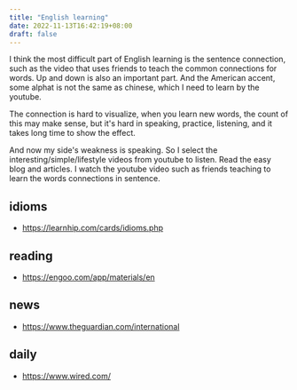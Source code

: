 ```yaml
---
title: "English learning"
date: 2022-11-13T16:42:19+08:00
draft: false
---
```


I think the most difficult part of English learning is the sentence connection, such as the video that uses friends to teach the common connections for words. Up and down is also an important part. And the American accent, some alphat is not the same as chinese, which I need to learn by the youtube.

The connection is hard to visualize, when you learn new words, the count of this may make sense, but it's hard in speaking, practice, listening, and it takes long time to show the effect.

And now my side's weakness is speaking.
So I select the interesting/simple/lifestyle videos from youtube to listen.
Read the easy blog and articles.
I watch the youtube video such as friends teaching to learn the words connections in sentence.

## idioms
- https://learnhip.com/cards/idioms.php

## reading
- https://engoo.com/app/materials/en

## news

- https://www.theguardian.com/international

## daily

- https://www.wired.com/

